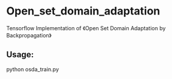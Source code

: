 # Open_set_domain_adaptation

Tensorflow Implementation of 《Open Set Domain Adaptation by Backpropagation》


## Usage:

python osda_train.py
